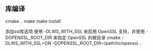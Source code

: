 ## 库编译
cmake ..
make
make install


添加ssl库选项
使用 -DLWS_WITH_SSL 来启用 OpenSSL 支持，并使用 -DOPENSSL_ROOT_DIR 来指定 OpenSSL 的根目录
cmake -DLWS_WITH_SSL=ON -DOPENSSL_ROOT_DIR=/path/to/openssl ..
